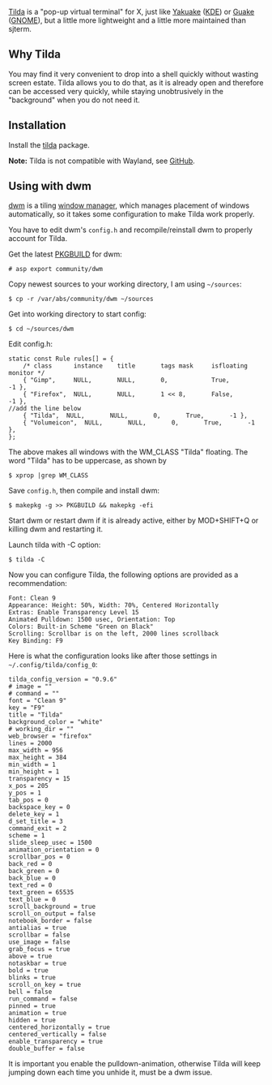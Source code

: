 [Tilda](https://github.com/lanoxx/tilda/) is a "pop-up virtual terminal" for X, just like [Yakuake](/index.php/Yakuake "Yakuake") ([KDE](/index.php/KDE "KDE")) or [Guake](/index.php/Guake "Guake") ([GNOME](/index.php/GNOME "GNOME")), but a little more lightweight and a little more maintained than sjterm.

## Why Tilda

You may find it very convenient to drop into a shell quickly without wasting screen estate. Tilda allows you to do that, as it is already open and therefore can be accessed very quickly, while staying unobtrusively in the "background" when you do not need it.

## Installation

Install the [tilda](https://www.archlinux.org/packages/?name=tilda) package.

**Note:** Tilda is not compatible with Wayland, see [GitHub](https://github.com/lanoxx/tilda/issues/150).

## Using with dwm

[dwm](/index.php/Dwm "Dwm") is a tiling [window manager](/index.php/Window_manager "Window manager"), which manages placement of windows automatically, so it takes some configuration to make Tilda work properly.

You have to edit dwm's `config.h` and recompile/reinstall dwm to properly account for Tilda.

Get the latest [PKGBUILD](/index.php/PKGBUILD "PKGBUILD") for dwm:

```
# asp export community/dwm

```

Copy newest sources to your working directory, I am using `~/sources`:

```
$ cp -r /var/abs/community/dwm ~/sources

```

Get into working directory to start config:

```
$ cd ~/sources/dwm

```

Edit config.h:

```
static const Rule rules[] = {
	/* class      instance    title       tags mask     isfloating   monitor */
	{ "Gimp",     NULL,       NULL,       0,            True,        -1 },
	{ "Firefox",  NULL,       NULL,       1 << 8,       False,       -1 },
//add the line below
	{ "Tilda",  NULL,       NULL,       0,       True,       -1 },
	{ "Volumeicon",  NULL,       NULL,       0,       True,       -1 },
};
```

The above makes all windows with the WM_CLASS "Tilda" floating. The word "Tilda" has to be uppercase, as shown by

```
$ xprop |grep WM_CLASS

```

Save `config.h`, then compile and install dwm:

```
$ makepkg -g >> PKGBUILD && makepkg -efi

```

Start dwm or restart dwm if it is already active, either by MOD+SHIFT+Q or killing dwm and restarting it.

Launch tilda with -C option:

```
$ tilda -C

```

Now you can configure Tilda, the following options are provided as a recommendation:

```
Font: Clean 9
Appearance: Height: 50%, Width: 70%, Centered Horizontally
Extras: Enable Transparency Level 15
Animated Pulldown: 1500 usec, Orientation: Top
Colors: Built-in Scheme "Green on Black"
Scrolling: Scrollbar is on the left, 2000 lines scrollback
Key Binding: F9

```

Here is what the configuration looks like after those settings in `~/.config/tilda/config_0`:

```
tilda_config_version = "0.9.6"
# image = ""
# command = ""
font = "Clean 9"
key = "F9"
title = "Tilda"
background_color = "white"
# working_dir = ""
web_browser = "firefox"
lines = 2000
max_width = 956
max_height = 384
min_width = 1
min_height = 1
transparency = 15
x_pos = 205
y_pos = 1
tab_pos = 0
backspace_key = 0
delete_key = 1
d_set_title = 3
command_exit = 2
scheme = 1
slide_sleep_usec = 1500
animation_orientation = 0
scrollbar_pos = 0
back_red = 0
back_green = 0
back_blue = 0
text_red = 0
text_green = 65535
text_blue = 0
scroll_background = true
scroll_on_output = false
notebook_border = false
antialias = true
scrollbar = false
use_image = false
grab_focus = true
above = true
notaskbar = true
bold = true
blinks = true
scroll_on_key = true
bell = false
run_command = false
pinned = true
animation = true
hidden = true
centered_horizontally = true
centered_vertically = false
enable_transparency = true
double_buffer = false

```

It is important you enable the pulldown-animation, otherwise Tilda will keep jumping down each time you unhide it, must be a dwm issue.